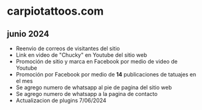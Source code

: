 # carpiotattoos.com

## junio 2024

* Reenvio de correos de visitantes del sitio
* Link en video de "Chucky" en Youtube del sitio web
* Promoción de sitio y marca en Facebook por medio de video de Youtube
* Promoción por Facebook por medio de __14__ publicaciones de tatuajes en el mes
* Se agrego numero de whatsapp al pie de pagina del sitio web
* Se agrego numero de whatsapp a la pagina de contacto
* Actualizacion de plugins 7/06/2024


